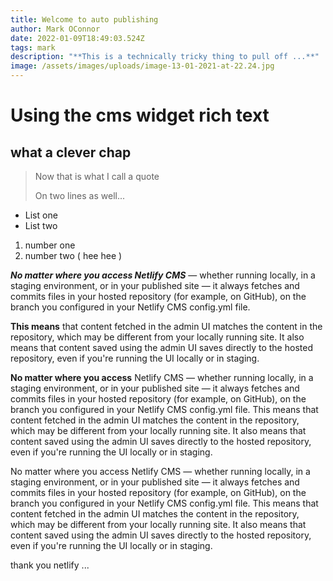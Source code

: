 ```yaml
---
title: Welcome to auto publishing
author: Mark OConnor
date: 2022-01-09T18:49:03.524Z
tags: mark
description: "**This is a technically tricky thing to pull off ...**"
image: /assets/images/uploads/image-13-01-2021-at-22.24.jpg
---
```

# Using the cms widget rich text

## what a clever chap

> Now that is what I call a quote
>
> On two lines as well...

* List one
* List two

1. number one
2. number two ( hee hee )

***No matter where you access Netlify CMS*** — whether running locally, in a staging environment, or in your published site — it always fetches and commits files in your hosted repository (for example, on GitHub), on the branch you configured in your Netlify CMS config.yml file.

**This means** that content fetched in the admin UI matches the content in the repository, which may be different from your locally running site. It also means that content saved using the admin UI saves directly to the hosted repository, even if you're running the UI locally or in staging.

**No matter where you access** Netlify CMS — whether running locally, in a staging environment, or in your published site — it always fetches and commits files in your hosted repository (for example, on GitHub), on the branch you configured in your Netlify CMS config.yml file. This means that content fetched in the admin UI matches the content in the repository, which may be different from your locally running site. It also means that content saved using the admin UI saves directly to the hosted repository, even if you're running the UI locally or in staging.



No matter where you access Netlify CMS — whether running locally, in a staging environment, or in your published site — it always fetches and commits files in your hosted repository (for example, on GitHub), on the branch you configured in your Netlify CMS config.yml file. This means that content fetched in the admin UI matches the content in the repository, which may be different from your locally running site. It also means that content saved using the admin UI saves directly to the hosted repository, even if you're running the UI locally or in staging.

thank you netlify ...